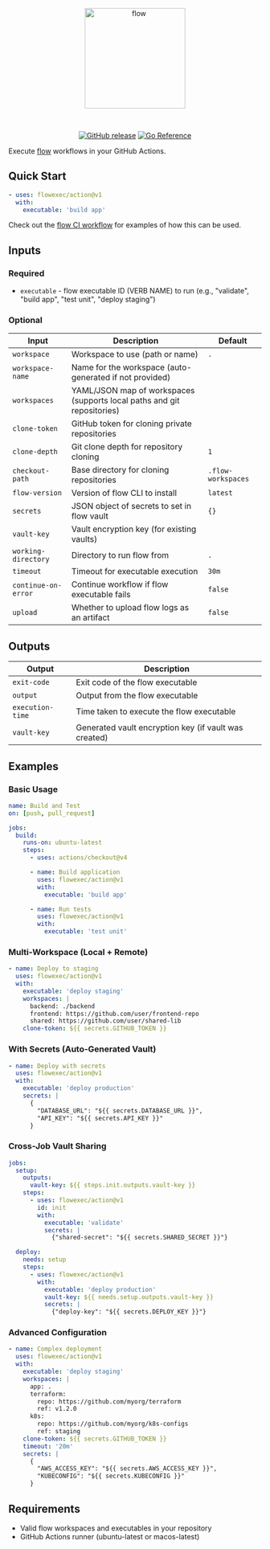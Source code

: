 <p align="center"><a href="https://flowexec.io"><img src="https://flowexec.io/_media/logo.png" alt="flow" width="200"/></a></p>

<br>

<p align="center">
    <a href="https://github.com/flowexec/action/releases"><img src="https://img.shields.io/github/v/release/flowexec/action" alt="GitHub release"></a>
    <a href="https://github.com/marketplace/actions/flow-execute"><img src="https://img.shields.io/badge/marketplace-flow--execute-blue?logo=github" alt="Go Reference"></a>
</p>

Execute [flow](https://github.com/jahvon/flow) workflows in your GitHub Actions.

## Quick Start

```yaml
- uses: flowexec/action@v1
  with:
    executable: 'build app'
```

Check out the [flow CI workflow](https://github.com/jahvon/flow/blob/main/.github/workflows/ci.yaml) for examples of how this can be used.

## Inputs

### Required

- `executable` - flow executable ID (VERB NAME) to run (e.g., "validate", "build app", "test unit", "deploy staging")

### Optional

| Input | Description | Default |
|-------|-------------|---------|
| `workspace` | Workspace to use (path or name) | `.` |
| `workspace-name` | Name for the workspace (auto-generated if not provided) | |
| `workspaces` | YAML/JSON map of workspaces (supports local paths and git repositories) | |
| `clone-token` | GitHub token for cloning private repositories | |
| `clone-depth` | Git clone depth for repository cloning | `1` |
| `checkout-path` | Base directory for cloning repositories | `.flow-workspaces` |
| `flow-version` | Version of flow CLI to install | `latest` |
| `secrets` | JSON object of secrets to set in flow vault | `{}` |
| `vault-key` | Vault encryption key (for existing vaults) | |
| `working-directory` | Directory to run flow from | `.` |
| `timeout` | Timeout for executable execution | `30m` |
| `continue-on-error` | Continue workflow if flow executable fails | `false` |
| `upload` | Whether to upload flow logs as an artifact | `false` |

## Outputs

| Output | Description |
|--------|-------------|
| `exit-code` | Exit code of the flow executable |
| `output` | Output from the flow executable |
| `execution-time` | Time taken to execute the flow executable |
| `vault-key` | Generated vault encryption key (if vault was created) |

## Examples

### Basic Usage

```yaml
name: Build and Test
on: [push, pull_request]

jobs:
  build:
    runs-on: ubuntu-latest
    steps:
      - uses: actions/checkout@v4

      - name: Build application
        uses: flowexec/action@v1
        with:
          executable: 'build app'

      - name: Run tests
        uses: flowexec/action@v1
        with:
          executable: 'test unit'
```

### Multi-Workspace (Local + Remote)

```yaml
- name: Deploy to staging
  uses: flowexec/action@v1
  with:
    executable: 'deploy staging'
    workspaces: |
      backend: ./backend
      frontend: https://github.com/user/frontend-repo
      shared: https://github.com/user/shared-lib
    clone-token: ${{ secrets.GITHUB_TOKEN }}
```

### With Secrets (Auto-Generated Vault)

```yaml
- name: Deploy with secrets
  uses: flowexec/action@v1
  with:
    executable: 'deploy production'
    secrets: |
      {
        "DATABASE_URL": "${{ secrets.DATABASE_URL }}",
        "API_KEY": "${{ secrets.API_KEY }}"
      }
```

### Cross-Job Vault Sharing

```yaml
jobs:
  setup:
    outputs:
      vault-key: ${{ steps.init.outputs.vault-key }}
    steps:
      - uses: flowexec/action@v1
        id: init
        with:
          executable: 'validate'
          secrets: |
            {"shared-secret": "${{ secrets.SHARED_SECRET }}"}

  deploy:
    needs: setup
    steps:
      - uses: flowexec/action@v1
        with:
          executable: 'deploy production'
          vault-key: ${{ needs.setup.outputs.vault-key }}
          secrets: |
            {"deploy-key": "${{ secrets.DEPLOY_KEY }}"}
```

### Advanced Configuration

```yaml
- name: Complex deployment
  uses: flowexec/action@v1
  with:
    executable: 'deploy staging'
    workspaces: |
      app: .
      terraform:
        repo: https://github.com/myorg/terraform
        ref: v1.2.0
      k8s:
        repo: https://github.com/myorg/k8s-configs
        ref: staging
    clone-token: ${{ secrets.GITHUB_TOKEN }}
    timeout: '20m'
    secrets: |
      {
        "AWS_ACCESS_KEY": "${{ secrets.AWS_ACCESS_KEY }}",
        "KUBECONFIG": "${{ secrets.KUBECONFIG }}"
      }
```

## Requirements

- Valid flow workspaces and executables in your repository
- GitHub Actions runner (ubuntu-latest or macos-latest)
